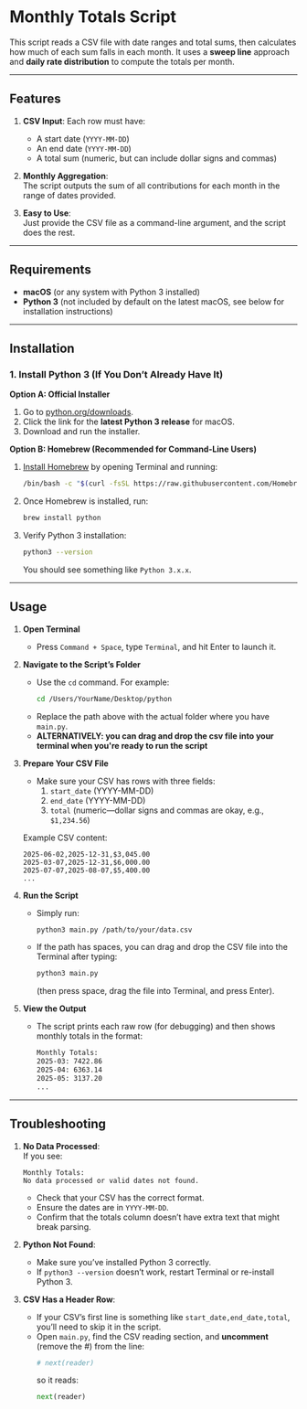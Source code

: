 # Monthly Totals Script

This script reads a CSV file with date ranges and total sums, then calculates how much of each sum falls in each month. It uses a **sweep line** approach and **daily rate distribution** to compute the totals per month.

---

## Features

1. **CSV Input**: Each row must have:
   - A start date (`YYYY-MM-DD`)
   - An end date (`YYYY-MM-DD`)
   - A total sum (numeric, but can include dollar signs and commas)

2. **Monthly Aggregation**:  
   The script outputs the sum of all contributions for each month in the range of dates provided.

3. **Easy to Use**:  
   Just provide the CSV file as a command-line argument, and the script does the rest.

---

## Requirements

- **macOS** (or any system with Python 3 installed)  
- **Python 3** (not included by default on the latest macOS, see below for installation instructions)

---

## Installation

### 1. Install Python 3 (If You Don’t Already Have It)

**Option A: Official Installer**
1. Go to [python.org/downloads](https://www.python.org/downloads/).
2. Click the link for the **latest Python 3 release** for macOS.
3. Download and run the installer.

**Option B: Homebrew (Recommended for Command-Line Users)**
1. [Install Homebrew](https://brew.sh/) by opening Terminal and running:
   ```bash
   /bin/bash -c "$(curl -fsSL https://raw.githubusercontent.com/Homebrew/install/HEAD/install.sh)"
   ```
2. Once Homebrew is installed, run:
   ```bash
   brew install python
   ```
3. Verify Python 3 installation:
   ```bash
   python3 --version
   ```
   You should see something like `Python 3.x.x`.

---

## Usage

1. **Open Terminal**  
   - Press `Command + Space`, type `Terminal`, and hit Enter to launch it.

2. **Navigate to the Script’s Folder**  
   - Use the `cd` command. For example:
     ```bash
     cd /Users/YourName/Desktop/python
     ```
   - Replace the path above with the actual folder where you have `main.py`.
   - **ALTERNATIVELY: you can drag and drop the csv file into your terminal when you're ready to run the script**

3. **Prepare Your CSV File**  
   - Make sure your CSV has rows with three fields:
     1. `start_date` (YYYY-MM-DD)
     2. `end_date` (YYYY-MM-DD)
     3. `total` (numeric—dollar signs and commas are okay, e.g., `$1,234.56`)

   Example CSV content:
   ```csv
   2025-06-02,2025-12-31,$3,045.00
   2025-03-07,2025-12-31,$6,000.00
   2025-07-07,2025-08-07,$5,400.00
   ...
   ```

4. **Run the Script**  
   - Simply run:
     ```bash
     python3 main.py /path/to/your/data.csv
     ```
   - If the path has spaces, you can drag and drop the CSV file into the Terminal after typing:
     ```bash
     python3 main.py 
     ```
     (then press space, drag the file into Terminal, and press Enter).

5. **View the Output**  
   - The script prints each raw row (for debugging) and then shows monthly totals in the format:
     ```bash
     Monthly Totals:
     2025-03: 7422.86
     2025-04: 6363.14
     2025-05: 3137.20
     ...
     ```

---

## Troubleshooting

1. **No Data Processed**:  
   If you see:
   ```
   Monthly Totals:
   No data processed or valid dates not found.
   ```
   - Check that your CSV has the correct format.  
   - Ensure the dates are in `YYYY-MM-DD`.
   - Confirm that the totals column doesn’t have extra text that might break parsing.

2. **Python Not Found**:  
   - Make sure you’ve installed Python 3 correctly.  
   - If `python3 --version` doesn’t work, restart Terminal or re-install Python 3.

3. **CSV Has a Header Row**:  
   - If your CSV’s first line is something like `start_date,end_date,total`, you’ll need to skip it in the script.  
   - Open `main.py`, find the CSV reading section, and **uncomment** (remove the #) from the line:
     ```python
     # next(reader)
     ```
     so it reads:
     ```python
     next(reader)
     ```



